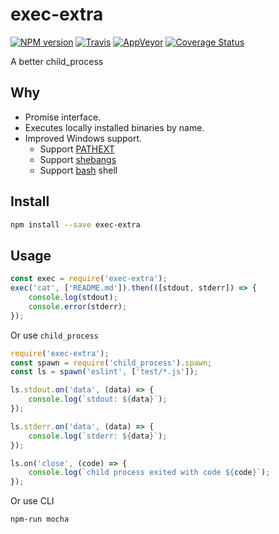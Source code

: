 exec-extra
===========

[![NPM version](https://img.shields.io/npm/v/exec-extra.svg?style=flat-square)](https://www.npmjs.com/package/exec-extra)
[![Travis](https://img.shields.io/travis/gucong3000/exec-extra.svg?&label=Linux)](https://travis-ci.org/gucong3000/exec-extra)
[![AppVeyor](https://img.shields.io/appveyor/ci/gucong3000/exec-extra.svg?&label=Windows)](https://ci.appveyor.com/project/gucong3000/exec-extra)
[![Coverage Status](https://img.shields.io/coveralls/gucong3000/exec-extra.svg)](https://coveralls.io/r/gucong3000/exec-extra)

A better child_process

## Why
- Promise interface.
- Executes locally installed binaries by name.
- Improved Windows support.
	- Support [PATHEXT](https://github.com/joyent/node/issues/2318)
	- Support [shebangs](http://pt.wikipedia.org/wiki/Shebang)
	- Support [bash](https://pt.wikipedia.org/wiki/Bash) shell

## Install

```bash
npm install --save exec-extra
```

## Usage

```javascript
const exec = require('exec-extra');
exec('cat', ['README.md']).then(([stdout, stderr]) => {
	console.log(stdout);
	console.error(stderr);
});
```

Or use `child_process`

```javascript
require('exec-extra');
const spawn = require('child_process').spawn;
const ls = spawn('eslint', ['test/*.js']);

ls.stdout.on('data', (data) => {
	console.log(`stdout: ${data}`);
});

ls.stderr.on('data', (data) => {
	console.log(`stderr: ${data}`);
});

ls.on('close', (code) => {
	console.log(`child process exited with code ${code}`);
});
```

Or use CLI

```bash
npm-run mocha
```
